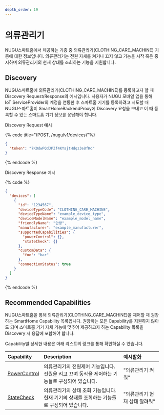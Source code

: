```yaml
---
depth_order: 19
---
```


# 의류관리기

NUGU스마트홈에서 제공하는 기종 중 의류관리기(CLOTHING_CARE_MACHINE) 기종에 대한 정보입니다. 의류관리기는 전원 자체를 켜거나 끄지 않고 기능을 시작 혹은 중지하며 의류관리기의 현재 상태를 조회하는 기능을 지원합니다.

## Discovery

NUGU스마트홈에 의류관리기(CLOTHING_CARE_MACHINE)를 등록하고자 할 때 Discovery Request/Response의 예시입니다. 사용자가 NUGU 모바일 앱을 통해 IoT ServiceProvider의 계정을 연동한 후 스마트홈 기기를 등록하려고 시도할 때 NUGU스마트홈이 SmartHomeBackendProxy에 Discovery 요청을 보내고 이 때 등록할 수 있는 스마트홈 기기 정보를 응답해야 합니다.

Discovery Request 예시

{% code title="(POST, /nugu/v1/devices)"%}
```json
{
  "token": "7KOdwPQdJPZf4KYsjtHdqz3e8fKd"
}
```
{% endcode %}

Discovery Response 예시

{% code %}

```json
{
  "devices": [
    {
      "id": "1234567",
      "deviceTypeCode": "CLOTHING_CARE_MACHINE",
      "deviceTypeName": "example_device_type",
      "deviceModelName": "example_model_name",
      "friendlyName": "안방",
      "manufacturer": "example_manufacturer",
      "supportedCapabilities": {
        "powerControl": {},
        "stateCheck": {}
      },
      "customData": {
        "foo": "bar"
      },
      "connectionStatus": true
    }
  ]
}
```
{% endcode %}

## Recommended Capabilities

NUGU스마트홈을 통해 의류관리기(CLOTHING_CARE_MACHINE)을 제어할 때 권장하는 SmartHome Capability 목록입니다. 권장하는 모든 Capability를 지원하지 않아도 되며 스마트홈 기기 자체 기능에 맞추어 제공하고자 하는 Capability 목록을 Discovery 시 응답에 포함해야 합니다.

Capability별 상세한 내용은 아래 리스트의 링크를 통해 확인하실 수 있습니다.

| Capability                                                    | Description                                               | 예시발화              |
|:--------------------------------------------------------------|:----------------------------------------------------------|:------------------|
| [PowerControl](../smarthomecapability/powercontrol-interface) | 의류관리기의 전원제어 기능입니다.<br/>전원을 켜고 끄며 동작을 제어하는 기능들로 구성되어 있습니다. | "의류관리기 켜줘"        |
| [StateCheck](../smarthomecapability/statecheck-interface)     | 의류관리기의 상태 조회 기능입니다.<br/>현재 기기의 상태를 조회하는 기능들로 구성되어 있습니다.   | "의류관리기 현재 상태 알려줘" |

